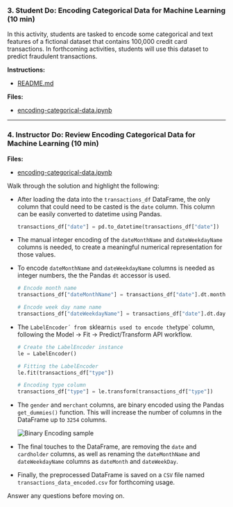 ### 3. Student Do: Encoding Categorical Data for Machine Learning (10 min)

In this activity, students are tasked to encode some categorical and text features of a fictional dataset that contains 100,000 credit card transactions. In forthcoming activities, students will use this dataset to predict fraudulent transactions.

**Instructions:**

* [README.md](Activities/02-Stu_Categorical_Data/README.md)

**Files:**

* [encoding-categorical-data.ipynb](Activities/02-Stu_Categorical_Data/Unsolved/encoding-categorical-data.ipynb)

---

### 4. Instructor Do: Review Encoding Categorical Data for Machine Learning (10 min)

**Files:**

* [encoding-categorical-data.ipynb](Activities/02-Stu_Categorical_Data/Solved/encoding-categorical-data.ipynb)

Walk through the solution and highlight the following:

* After loading the data into the `transactions_df` DataFrame, the only column that could need to be casted is the `date` column. This column can be easily converted to datetime using Pandas.

  ```python
  transactions_df["date"] = pd.to_datetime(transactions_df["date"])
  ```

* The manual integer encoding of the `dateMonthName` and `dateWeekdayName` columns is needed, to create a meaningful numerical representation for those values.

* To encode `dateMonthName` and `dateWeekdayName` columns is needed as integer numbers, the the Pandas `dt` accessor is used.

  ```python
  # Encode month name
  transactions_df["dateMonthName"] = transactions_df["date"].dt.month

  # Encode week day name name
  transactions_df["dateWeekdayName"] = transactions_df["date"].dt.day
  ```

* The `LabelEncoder´ from `sklearn` is used to encode the `type` column, following the Model -> Fit -> Predict/Transform API workflow.

  ```python
  # Create the LabelEncoder instance
  le = LabelEncoder()

  # Fitting the LabelEncoder
  le.fit(transactions_df["type"])

  # Encoding type column
  transactions_df["type"] = le.transform(transactions_df["type"])
  ```

* The `gender` and `merchant` columns, are binary encoded using the Pandas `get_dummies()` function. This will increase the number of columns in the DataFrame up to `3254` columns.

  ![Binary Encoding sample](Images/encoding-categorical-1.png)

* The final touches to the DataFrame, are removing the `date` and `cardholder` columns, as well as renaming the `dateMonthName` and `dateWeekdayName` columns as `dateMonth` and `dateWeekDay`.

* Finally, the preprocessed DataFrame is saved on a `CSV` file named `transactions_data_encoded.csv` for forthcoming usage.

Answer any questions before moving on.
